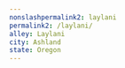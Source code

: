```yaml
---
﻿nonslashpermalink2: laylani
permalink2: /laylani/
alley: Laylani
city: Ashland
state: Oregon
---
```

